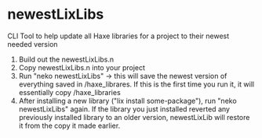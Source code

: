 # newestLixLibs
CLI Tool to help update all Haxe libraries for a project to their newest needed version

1. Build out the newestLixLibs.n
2. Copy newestLixLibs.n into your project
3. Run "neko newestLixLibs" -> this will save the newest version of everything saved in /haxe_librares.  If this is the first time you run it, it will essentially copy /haxe_libraries
4. After installing a new library ("lix install some-package"), run "neko newestLixLibs" again.  If the library you just installed reverted any previously installed library to an older version, newestLixLib will restore it from the copy it made earlier.
